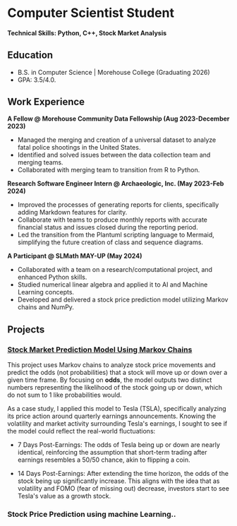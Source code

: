 # Computer Scientist Student

#### Technical Skills: Python, C++, Stock Market Analysis


## Education
- B.S. in Computer Science | Morehouse College (Graduating 2026)
- GPA: 3.5/4.0.

## Work Experience
**A Fellow @ Morehouse Community Data Fellowship (Aug 2023-December 2023)**
- Managed the merging and creation of a universal dataset to analyze fatal police shootings in the United States.
- Identified and solved issues between the data collection team and merging teams.
- Collaborated with merging team to transition from R to Python.

**Research Software Engineer Intern	@ Archaeologic, Inc. (May 2023-Feb 2024)**
- Improved the processes of generating reports for clients, specifically adding Markdown features for clarity.
- Collaborate with teams to produce monthly reports with accurate financial status and issues closed during the reporting period.
- Led the transition from the Plantuml scripting language to Mermaid, simplifying the future creation of class and sequence diagrams. 

**A Participant @ SLMath MAY-UP (May 2024)**
- Collaborated with a team on a research/computational project, and enhanced Python skills.
- Studied numerical linear algebra and applied it to AI and Machine Learning concepts.
- Developed and delivered a stock price prediction model utilizing Markov chains and NumPy.


## Projects
### [Stock Market Prediction Model Using Markov Chains](./projects/)
This project uses Markov chains to analyze stock price movements and predict the odds (not probabilities) that a stock will move up or down over a given time frame. By focusing on **odds**, the model outputs two distinct numbers representing the likelihood of the stock going up or down, which do not sum to 1 like probabilities would.

As a case study, I applied this model to Tesla (TSLA), specifically analyzing its price action around quarterly earnings announcements. Knowing the volatility and market activity surrounding Tesla's earnings, I sought to see if the model could reflect the real-world fluctuations:

- 7 Days Post-Earnings: The odds of Tesla being up or down are nearly identical, reinforcing the assumption that short-term trading after earnings resembles a 50/50 chance, akin to flipping a coin.

- 14 Days Post-Earnings: After extending the time horizon, the odds of the stock being up significantly increase. This aligns with the idea that as volatility and FOMO (fear of missing out) decrease, investors start to see Tesla's value as a growth stock.



### Stock Price Prediction using machine Learning..

